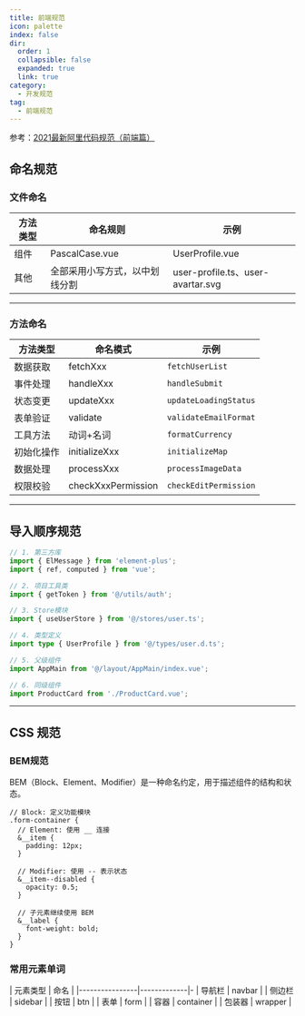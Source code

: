 ```yaml
---
title: 前端规范
icon: palette
index: false
dir:
  order: 1
  collapsible: false
  expanded: true
  link: true
category:
  - 开发规范
tag:
  - 前端规范
---
```




参考：[2021最新阿里代码规范（前端篇）](https://developer.aliyun.com/article/850913)

## 命名规范

### 文件命名
| 方法类型       | 命名规则       | 示例                      |
|----------------|-------------|---------------------------|
| 组件            | PascalCase.vue      | UserProfile.vue	    |
| 其他            |  全部采用小写方式，以中划线分割       | user-profile.ts、user-avartar.svg         |
---

### 方法命名
| 方法类型       | 命名模式        | 示例                      |
|----------------|-------------|---------------------------|
| 数据获取       | fetchXxx       | `fetchUserList`           |
| 事件处理       | handleXxx      | `handleSubmit`        |
| 状态变更       | updateXxx      | `updateLoadingStatus`     |
| 表单验证         | validate    | `validateEmailFormat`     |
| 工具方法         | 动词+名词	  | `formatCurrency`          |
| 初始化操作         |initializeXxx  | `initializeMap`          |
| 数据处理         |processXxx  | `processImageData`          |
| 权限校验         |checkXxxPermission  | `checkEditPermission`          |
---

## 导入顺序规范

```typescript
// 1. 第三方库
import { ElMessage } from 'element-plus';
import { ref, computed } from 'vue';

// 2. 项目工具类
import { getToken } from '@/utils/auth';

// 3. Store模块
import { useUserStore } from '@/stores/user.ts';

// 4. 类型定义
import type { UserProfile } from '@/types/user.d.ts';

// 5. 父级组件
import AppMain from '@/layout/AppMain/index.vue';

// 6. 同级组件
import ProductCard from './ProductCard.vue';
```

---

## CSS 规范

### BEM规范


BEM（Block、Element、Modifier）是一种命名约定，用于描述组件的结构和状态。

```
// Block: 定义功能模块
.form-container {
  // Element: 使用 __ 连接
  &__item {
    padding: 12px;
  }

  // Modifier: 使用 -- 表示状态
  &__item--disabled {
    opacity: 0.5;
  }

  // 子元素继续使用 BEM
  &__label {
    font-weight: bold;
  }
}

```


### 常用元素单词


| 元素类型       | 命名        | 
|----------------|-------------|-
| 导航栏       | navbar       | 
| 侧边栏       | sidebar      | 
| 按钮         | btn      |
| 表单         | form    | 
| 容器         | container	  |
| 包装器       | wrapper	  |

